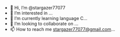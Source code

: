 - 👋 Hi, I’m @stargazer77077
- 👀 I’m interested in ...
- 🌱 I’m currently learning language C...
- 💞️ I’m looking to collaborate on ...
- 📫 How to reach me stargazer77077@gmail.com...

<!---
stargazer77077/stargazer77077 is a ✨ special ✨ repository because its `README.md` (this file) appears on your GitHub profile.
You can click the Preview link to take a look at your changes.
--->

